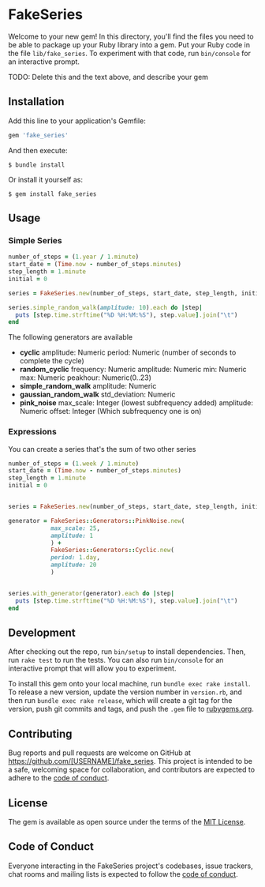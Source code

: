# FakeSeries

Welcome to your new gem! In this directory, you'll find the files you need to be able to package up your Ruby library into a gem. Put your Ruby code in the file `lib/fake_series`. To experiment with that code, run `bin/console` for an interactive prompt.

TODO: Delete this and the text above, and describe your gem

## Installation

Add this line to your application's Gemfile:

```ruby
gem 'fake_series'
```

And then execute:

    $ bundle install

Or install it yourself as:

    $ gem install fake_series

## Usage

### Simple Series
```ruby
number_of_steps = (1.year / 1.minute)
start_date = (Time.now - number_of_steps.minutes)
step_length = 1.minute
initial = 0

series = FakeSeries.new(number_of_steps, start_date, step_length, initial)

series.simple_random_walk(amplitude: 10).each do |step|
  puts [step.time.strftime("%D %H:%M:%S"), step.value].join("\t")
end
```

The following generators are available
* **cyclic**
    amplitude: Numeric
    period: Numeric (number of seconds to complete the cycle)
* **random_cyclic**
    frequency: Numeric
    amplitude: Numeric
    min: Numeric
    max: Numeric
    peakhour: Numeric(0..23)
* **simple_random_walk**
    amplitude: Numeric
* **gaussian_random_walk**
    std_deviation: Numeric
* **pink_noise**
    max_scale: Integer (lowest subfrequency added)
    amplitude: Numeric
    offset: Integer (Which subfrequency one is on)


### Expressions
You can create a series that's the sum of two other series

```ruby
number_of_steps = (1.week / 1.minute)
start_date = (Time.now - number_of_steps.minutes)
step_length = 1.minute
initial = 0


series = FakeSeries.new(number_of_steps, start_date, step_length, initial)

generator = FakeSeries::Generators::PinkNoise.new(
            max_scale: 25,
            amplitude: 1
            ) +
            FakeSeries::Generators::Cyclic.new(
            period: 1.day,
            amplitude: 20
            )


series.with_generator(generator).each do |step|
  puts [step.time.strftime("%D %H:%M:%S"), step.value].join("\t")
end
```

## Development

After checking out the repo, run `bin/setup` to install dependencies. Then, run `rake test` to run the tests. You can also run `bin/console` for an interactive prompt that will allow you to experiment.

To install this gem onto your local machine, run `bundle exec rake install`. To release a new version, update the version number in `version.rb`, and then run `bundle exec rake release`, which will create a git tag for the version, push git commits and tags, and push the `.gem` file to [rubygems.org](https://rubygems.org).

## Contributing

Bug reports and pull requests are welcome on GitHub at https://github.com/[USERNAME]/fake_series. This project is intended to be a safe, welcoming space for collaboration, and contributors are expected to adhere to the [code of conduct](https://github.com/[USERNAME]/fake_series/blob/master/CODE_OF_CONDUCT.md).


## License

The gem is available as open source under the terms of the [MIT License](https://opensource.org/licenses/MIT).

## Code of Conduct

Everyone interacting in the FakeSeries project's codebases, issue trackers, chat rooms and mailing lists is expected to follow the [code of conduct](https://github.com/[USERNAME]/fake_series/blob/master/CODE_OF_CONDUCT.md).
